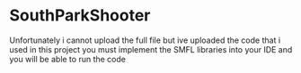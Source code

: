# SouthParkShooter
Unfortunately i cannot upload the full file but ive uploaded the code that i used in this project you must implement the SMFL libraries into your IDE and you will be able to run the code
